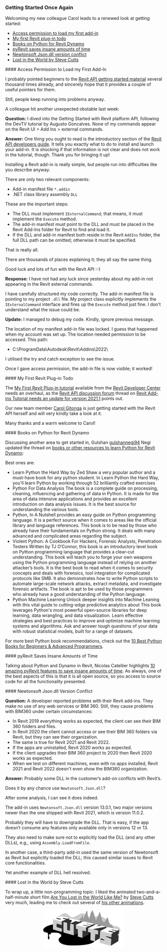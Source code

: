 <head>
<meta http-equiv="Content-Type" content="text/html; charset=utf-8">
<link rel="stylesheet" type="text/css" href="bc.css">
<script src="https://cdn.rawgit.com/google/code-prettify/master/loader/run_prettify.js" type="text/javascript"></script>
</head>

<!---


- email exchange with carol
  
- Newtonsoft.Json.dll version conflict
  https://autodesk.slack.com/archives/C0SR6NAP8/p1641277768200900
  Naveen Kumar T Today at 07:29
  Stone Shi  4 hours ago

- python dynamo and you have the source code available for all
  10 AMAZING PYREVIT FEATURES TO SAVE INSANE AMOUNTS OF TIME
  January 15, 2020 Nicolas Catellier
  https://revitpure.com/blog/10-amazing-pyrevit-features-to-save-insane-amounts-of-time

- gulshannegi94 updated the thread on 
  Books or other sources to learn Python to be used in Revit Dynamo
  https://forums.autodesk.com/t5/revit-api-forum/books-or-other-sources-to-learn-python-to-be-used-in-revit/m-p/10913051

- Powerful: [Are You Lost in the World Like Me?](https://youtu.be/PJXCJOgPgZI),
  an animated two-and-a-half-minute short film by [Steve Cutts](https://www.stevecutts.com)

twitter:

 the #RevitAPI FormulaManager @AutodeskForge @AutodeskRevit #bim #DynamoBim #ForgeDevCon
 
&ndash; 
...

linkedin:

#bim #DynamoBim #ForgeDevCon #Revit #API #IFC #SDK #AI #VisualStudio #Autodesk #AEC #adsk

the [Revit API discussion forum](http://forums.autodesk.com/t5/revit-api-forum/bd-p/160) thread

<center>
<img src="img/" alt="" title="" width="600"/>
<p style="font-size: 80%; font-style:italic"></p>
</center>

-->

### Getting Started Once Again

Welcoming my new colleague Carol leads to a renewed look at getting started:

- [Access permission to load my first add-in](#2)
- [My first Revit plug-in todo](#3)
- [Books on Python for Revit Dynamo](#4)
- [pyRevit saves insane amounts of time](#5)
- [Newtonsoft Json.dll version conflict](#6)
- [Lost in the World by Steve Cutts](#7)

####<a name="2"></a> Access Permission to Load my First Add-In

I probably pointed beginners to
the [Revit API getting started material](https://thebuildingcoder.typepad.com/blog/about-the-author.html#2) several
thousand times already, and sincerely hope that it provides a couple of useful pointers for them.

Still, people keep running into problems anyway.

A colleague hit another unexpected obstable last week:

**Question:** I dived into the Getting Started with Revit platform API, following the DevTV tutorial by Augusto Goncalves.
None of my commands appear on the Revit UI &gt; Add Ins &gt; external commands. 

**Answer:** One thing you ought to read is the introductory section of
the [Revit API developers guide](https://help.autodesk.com/view/RVT/2022/ENU/?guid=Revit_API_Revit_API_Developers_Guide_html).
It tells you exactly what to do to install and launch your add-in.
It is shocking if that information is not clear and does not work in the tutorial, though.
Thank you for bringing it up!

Installing a Revit add-in is really simple, but people run into difficulties like you describe anyway.
  
There are only two relevant components:
 
- Add-in manifest file `*.addin`
- .NET class library assembly `DLL`
 
These are the important steps:
 
- The DLL must implement `IExternalCommand`; that means, it must implement the `Execute` method.
- The add-in manifest must point to the DLL and must be placed in the Revit Add-Ins folder for Revit to find and load it.
- If the DLL and add-in manifest both reside in the Revit `AddIns` folder, the full DLL path can be omitted; otherwise it must be specified.
 
That is really all.
 
There are thousands of places explaining it; they all say the same thing.
 
Good luck and lots of fun with the Revit API :-)

**Response:** I have not had any luck since yesterday about my add-in not appearing in the Revit external commands.

I have carefully structured my code correctly.
The add-in manifest file is pointing to my project `.dll` file.
My project class explicitly implements the `IExternalCommand` interface and fires up the `Execute` method just fine.
I don't understand what the issue could be.

**Update:** I managed to debug my code.
Kindly, ignore previous message. 

The location of my manifest add-in file was locked.
I guess that happened when my account was set up.
The location needed permission to be accessed.
This path: 

- C:\ProgramData\Autodesk\Revit\Addins\2022\

I utilised the try and catch exception to see the issue.

Once I gave access permission, the add-in file is now visible; it worked!

####<a name="3"></a> My First Revit Plug-in Todo

The [My First Revit Plug-in tutorial](https://knowledge.autodesk.com/search-result/caas/simplecontent/content/my-first-revit-plug-overview.html) available from
the [Revit Developer Center](https://www.autodesk.com/developer-network/platform-technologies/revit) needs
an overhaul, as 
the [Revit API discussion forum](http://forums.autodesk.com/t5/revit-api-forum/bd-p/160) thread
on [Revit Add-ins Tutorial needs an update for version 2021.1](https://forums.autodesk.com/t5/revit-api-forum/revit-add-ins-tutorial-needs-an-update-for-version-2021-1/td-p/10905890)
points out.

Our new team member [Carol Gitonga](https://forums.autodesk.com/t5/user/viewprofilepage/user-id/11981988) is
just getting started with the Revit API herself and will very kindly take a look at it.

Many thanks and a warm welcome to Carol!

####<a name="4"></a> Books on Python for Revit Dynamo

Discussing another area to get started in,
Gulshan [gulshannegi94](https://forums.autodesk.com/t5/user/viewprofilepage/user-id/11923128) Negi updated the thread
on [books or other resources to learn Python for Revit Dynamo](https://forums.autodesk.com/t5/revit-api-forum/books-or-other-sources-to-learn-python-to-be-used-in-revit/m-p/10913051):

Best ones are:

- Learn Python the Hard Way by Zed Shaw a very popular author and a must-have book for any python student. In Learn Python the Hard Way, you'll learn Python by working through 52 brilliantly crafted exercises
- Python For Data Analysis The book is a complete guide on processing, cleaning, influencing and gathering of data in Python. It is made for the area of data intensive applications and provides an excellent introduction on data analysis issues. It is the best source for understanding the various tools.
- Python, In A Nutshell provides an easy guide on Python programming language. It is a perfect source when it comes to areas like the official library and language references. This book is to be read by those who already have their fundamentals on Python strong. It deals with many advanced and complicated areas regarding the subject.
- Violent Python: A Cookbook For Hackers, Forensic Analysts, Penetration Testers Written by TJ O’Connor, this book is an introductory level book on Python programming language that provides a clear-cut understanding. This book will teach you to forge your own weapons using the Python programming language instead of relying on another attacker’s tools. It is the best book to read when it comes to security concepts and deals with forensics, tool integration for complicated protocols like SMB. It also demonstrates how to write Python scripts to automate large-scale network attacks, extract metadata, and investigate forensic artifacts. The book is apt to be used by those programmers who already have a good understanding of the Python language.
- Python Machine Learning Unlock deeper insights into Machine Leaning with this vital guide to cutting-edge predictive analytics about This book leverages Python's most powerful open-source libraries for deep learning, data wrangling, and data visualization. Learn effective strategies and best practices to improve and optimize machine learning systems and algorithms. Ask and answer tough questions of your data with robust statistical models, built for a range of datasets.

For more best Python book recommendations, check out
the [10 Best Python Books for Beginners & Advanced Programmers](https://learndunia.com/best-python-books).

####<a name="5"></a> pyRevit Saves Insane Amounts of Time

Talking about Python and Dynamo in Revit, Nicolas Catellier highlights
[10 amazing pyRevit features to save insane amounts of time](https://revitpure.com/blog/10-amazing-pyrevit-features-to-save-insane-amounts-of-time).
As always, one of the best aspects of this is that it is all open source, so you access to source code for all the functionality presented.

####<a name="6"></a> Newtonsoft Json.dll Version Conflict

**Question:** A developer reported problems with their Revit add-ins.
They make no use of any web services or BIM 360.
Still, they cause problems with BIM360 under certain circumstances:

- In Revit 2019 everything works as expected, the client can see their BIM 360 folders and files.
- In Revit 2020 the client cannot access or see their BIM 360 folders via Revit, but they can see their organization.
- The same is true for Revit 2021 and Revit 2022.
- If the apps are uninstalled, Revit 2020 works as expected.
- If the client upgrades their BIM 360 project to 2020 then Revit 2020 works as expected.
- When we test on different machines, even with no apps installed, Revit 2021 and Revit 2022 doesn't even show the BIM360 organization.

**Answer:** Probably some DLL in the customer’s add-on conflicts with Revit’s.

Does it by any chance use `Newtonsoft.Json.dll`?

After some analysis, I can see it does indeed.

The add-in uses `Newtonsoft.Json.dll` version 13.0.1, two major versions newer than the one shipped with Revit 2021, which is version 11.0.2.

Probably they will have to downgrade the DLL.
That is easy, if the app doesn’t consume any features only available only in versions 12 or 13.

They also need to make sure not to explicitly load the DLL (and any other DLLs), e.g., using `Assembly.LoadFromFile`.

In another case, a third-party add-in used the same version of Newtonsoft as Revit but explicitly loaded the DLL; this caused similar issues to Revit core functionalities.

Yet another example of DLL hell resolved.

####<a name="7"></a> Lost in the World by Steve Cutts 

To wrap up, a little non-programming topic:
I liked the animated two-and-a-half-minute short film [Are You Lost in the World Like Me?](https://youtu.be/PJXCJOgPgZI)
by [Steve Cutts](https://www.stevecutts.com) very much,
leading me to check out several of [his other animations](https://www.stevecutts.com/animation.html).

<center>
<img src="img/stevecutts.png" alt="Steve Cutts" title="Steve Cutts" width="260"/> <!-- 519 -->
</center>
